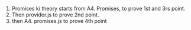 1. Promises ki theory starts from A4. Promises, to prove 1st and 3rs point.
2. Then provider.js to prove 2nd point.
3. then A4. promises.js to prove 4th point
